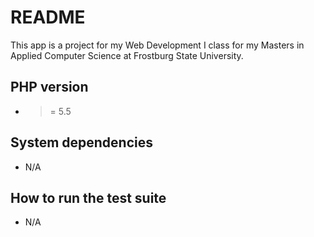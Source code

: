 # README

This app is a project for my Web Development I class for my Masters in Applied Computer Science at Frostburg State University.

## PHP version

* >= 5.5

## System dependencies

* N/A

## How to run the test suite

* N/A
